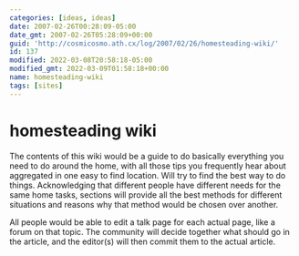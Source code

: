 ```yaml
---
categories: [ideas, ideas]
date: 2007-02-26T00:28:09-05:00
date_gmt: 2007-02-26T05:28:09+00:00
guid: 'http://cosmicosmo.ath.cx/log/2007/02/26/homesteading-wiki/'
id: 137
modified: 2022-03-08T20:58:18-05:00
modified_gmt: 2022-03-09T01:58:18+00:00
name: homesteading-wiki
tags: [sites]
---
```


homesteading wiki
=================

The contents of this wiki would be a guide to do basically everything you need to do around the home, with all those tips you frequently hear about aggregated in one easy to find location.  Will try to find the best way to do things.  Acknowledging that different people have different needs for the same home tasks, sections will provide all the best methods for different situations and reasons why that method would be chosen over another.

All people would be able to edit a talk page for each actual page, like a forum on that topic.  The community will decide together what should go in the article, and the editor(s) will then commit them to the actual article.
